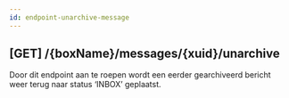 ```yaml
---
id: endpoint-unarchive-message
---
```


## [GET] /{boxName}/messages/{xuid}/unarchive

Door dit endpoint aan te roepen wordt een eerder gearchiveerd bericht weer terug naar status ‘INBOX’ geplaatst.
